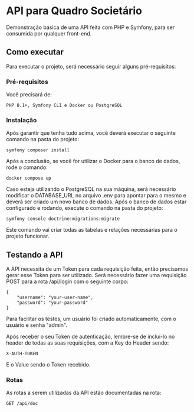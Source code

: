 # API para Quadro Societário
Demonstração básica de uma API feita com PHP e Symfony, para ser consumida por qualquer front-end.

## Como executar
Para executar o projeto, será necessário seguir alguns pré-requisitos:

### Pré-requisitos
Você precisará de:

```
PHP 8.1+, Symfony CLI e Docker ou PostgreSQL
```

### Instalação
Após garantir que tenha tudo acima, você deverá executar o seguinte comando na pasta do projeto:

```
symfony composer install
```

Após a conclusão, se você for utilizar o Docker para o banco de dados, rode o comando:

```
docker compose up
```

Caso esteja utilizando o PostgreSQL na sua máquina, será necessário modificar o DATABASE_URL no arquivo .env para apontar para o mesmo e deverá ser criado um novo banco de dados.
Após o banco de dados estar configurado e rodando, execute o comando na pasta do projeto:

```
symfony console doctrine:migrations:migrate
```

Este comando vai criar todas as tabelas e relações necessárias para o projeto funcionar.

## Testando a API
A API necessita de um Token para cada requisição feita, então precisamos gerar esse Token para ser utilizado. Será necessário fazer uma requisição POST para a rota /api/login com o seguinte corpo:

```
{
    "username": "your-user-name",
    "password": "your-password"
}
```

Para facilitar os testes, um usuário foi criado automaticamente, com o usuário e senha "admin".

Após receber o seu Token de autenticação, lembre-se de incluí-lo no header de todas as suas requisições, com a Key do Header sendo:

```
X-AUTH-TOKEN
```

E o Value sendo o Token recebido.

### Rotas

As rotas a serem utilizadas da API estão documentadas na rota:

```
GET /api/doc
```